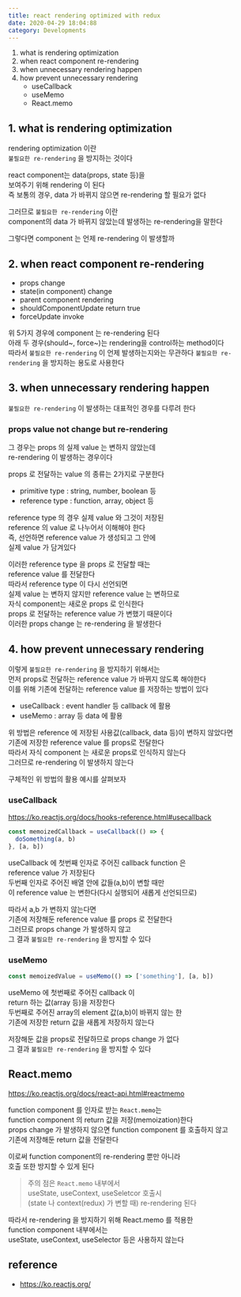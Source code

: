 ```yaml
---
title: react rendering optimized with redux
date: 2020-04-29 18:04:88
category: Developments
---
```


1. what is rendering optimization
2. when react component re-rendering
3. when unnecessary rendering happen
4. how prevent unnecessary rendering
   - useCallback
   - useMemo
   - React.memo

## 1. what is rendering optimization

rendering optimization 이란  
`불필요한 re-rendering` 을 방지하는 것이다

react component는 data(props, state 등)을  
보여주기 위해 rendering 이 된다  
즉 보통의 경우, data 가 바뀌지 않으면 re-rendering 할 필요가 없다

그러므로 `불필요한 re-rendering` 이란  
component의 data 가 바뀌지 않았는데 발생하는 re-rendering을 말한다

그렇다면 component 는 언제 re-rendering 이 발생할까

## 2. when react component re-rendering

- props change
- state(in component) change
- parent component rendering
- shouldComponentUpdate return true
- forceUpdate invoke

위 5가지 경우에 component 는 re-rendering 된다  
아래 두 경우(should~, force~)는 rendering을 control하는 method이다  
따라서 `불필요한 re-rendering` 이 언제 발생하는지와는 무관하다
`불필요한 re-rendering` 을 방지하는 용도로 사용한다

## 3. when unnecessary rendering happen

`불필요한 re-rendering` 이 발생하는 대표적인 경우를 다루려 한다

### props value not change but re-rendering

그 경우는 props 의 실제 value 는 변하지 않았는데  
re-rendering 이 발생하는 경우이다

props 로 전달하는 value 의 종류는 2가지로 구분한다

- primitive type : string, number, boolean 등
- reference type : function, array, object 등

reference type 의 경우 실제 value 와 그것이 저장된  
reference 의 value 로 나누어서 이해해야 한다  
즉, 선언하면 reference value 가 생성되고 그 안에  
실제 value 가 담겨있다

이러한 reference type 을 props 로 전달할 때는  
reference value 를 전달한다  
따라서 reference type 이 다시 선언되면  
실제 value 는 변하지 않지만 reference value 는 변하므로  
자식 component는 새로운 props 로 인식한다  
props 로 전달하는 reference value 가 변했기 때문이다  
이러한 props change 는 re-rendering 을 발생한다

## 4. how prevent unnecessary rendering

이렇게 `불필요한 re-rendering` 을 방지하기 위해서는  
먼저 props로 전달하는 reference value 가 바뀌지 않도록 해야한다  
이를 위해 기존에 전달하는 reference value 를 저장하는 방법이 있다

- useCallback : event handler 등 callback 에 활용
- useMemo : array 등 data 에 활용

위 방법은 reference 에 저장된 사용값(callback, data 등)이 변하지 않았다면  
기존에 저장한 reference value 를 props로 전달한다  
따라서 자식 component 는 새로운 props로 인식하지 않는다  
그러므로 re-rendering 이 발생하지 않는다

구체적인 위 방법의 활용 예시를 살펴보자

### useCallback

https://ko.reactjs.org/docs/hooks-reference.html#usecallback

```js
const memoizedCallback = useCallback(() => {
  doSomething(a, b)
}, [a, b])
```

useCallback 에 첫번째 인자로 주어진 callback function 은  
reference value 가 저장된다  
두번째 인자로 주어진 배열 안에 값들(a,b)이 변할 때만  
이 reference value 는 변한다(다시 실행되어 새롭게 선언되므로)

따라서 a,b 가 변하지 않는다면  
기존에 저장해둔 reference value 를 props 로 전달한다  
그러므로 props change 가 발생하지 않고  
그 결과 `불필요한 re-rendering` 을 방지할 수 있다

### useMemo

```js
const memoizedValue = useMemo(() => ['something'], [a, b])
```

useMemo 에 첫번째로 주어진 callback 이  
return 하는 값(array 등)을 저장한다  
두번째로 주어진 array의 element 값(a,b)이 바뀌지 않는 한  
기존에 저장한 return 값을 새롭게 저장하지 않는다

저장해둔 값을 props로 전달하므로 props change 가 없다  
그 결과 `불필요한 re-rendering` 을 방지할 수 있다

## React.memo

https://ko.reactjs.org/docs/react-api.html#reactmemo

function component 를 인자로 받는 `React.memo`는  
function component 의 return 값을 저장(memoization)한다  
props change 가 발생하지 않으면 function component 를 호출하지 않고  
기존에 저장해둔 return 값을 전달한다

이로써 function component의 re-rendering 뿐만 아니라  
호출 또한 방지할 수 있게 된다

> 주의 점은 `React.memo` 내부에서  
> useState, useContext, useSeletcor 호출시  
> (state 나 context(redux) 가 변할 때) re-rendering 된다

따라서 re-rendering 을 방지하기 위해 React.memo 를 적용한  
function component 내부에서는  
useState, useContext, useSelector 등은 사용하지 않는다

## reference

- https://ko.reactjs.org/
